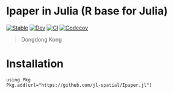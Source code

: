 # Ipaper in Julia (R base for Julia)

[![Stable](https://img.shields.io/badge/docs-stable-blue.svg)](https://jl-spatial.github.io/Ipaper.jl/stable)
[![Dev](https://img.shields.io/badge/docs-dev-blue.svg)](https://jl-spatial.github.io/Ipaper.jl/dev)
[![CI](https://github.com/jl-spatial/Ipaper.jl/actions/workflows/CI.yml/badge.svg)](https://github.com/jl-spatial/Ipaper.jl/actions/workflows/CI.yml)
[![Codecov](https://codecov.io/gh/jl-spatial/Ipaper.jl/branch/master/graph/badge.svg)](https://codecov.io/gh/jl-spatial/Ipaper.jl)

> Dongdong Kong

# Installation

```
using Pkg
Pkg.add(url="https://github.com/jl-spatial/Ipaper.jl")
```

